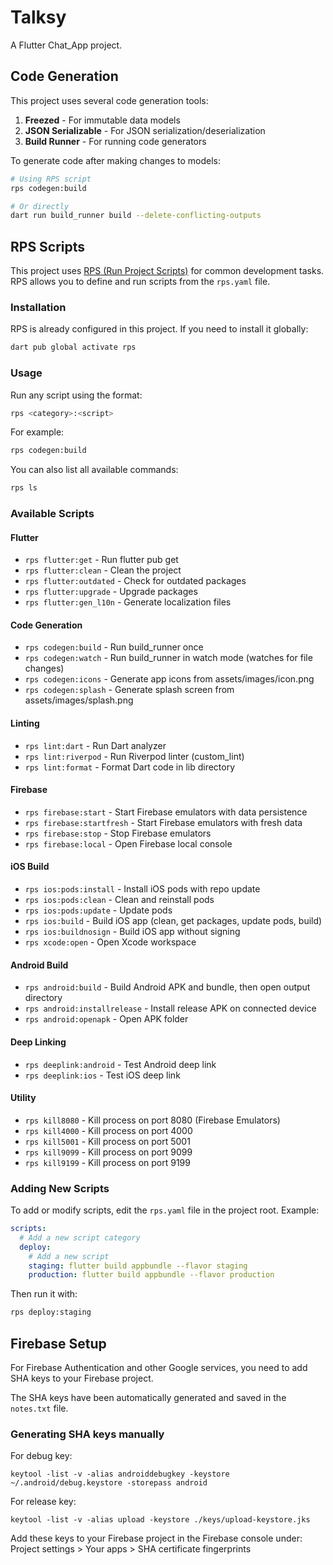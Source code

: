 # Talksy

A Flutter Chat_App project.

## Code Generation

This project uses several code generation tools:

1. **Freezed** - For immutable data models
2. **JSON Serializable** - For JSON serialization/deserialization
3. **Build Runner** - For running code generators

To generate code after making changes to models:

```bash
# Using RPS script
rps codegen:build

# Or directly
dart run build_runner build --delete-conflicting-outputs
```

## RPS Scripts

This project uses [RPS (Run Project Scripts)](https://pub.dev/packages/rps) for common development tasks. RPS allows you to define and run scripts from the `rps.yaml` file.

### Installation

RPS is already configured in this project. If you need to install it globally:

```bash
dart pub global activate rps
```

### Usage

Run any script using the format:

```bash
rps <category>:<script>
```

For example:
```bash
rps codegen:build
```

You can also list all available commands:
```bash
rps ls
```

### Available Scripts

#### Flutter
- `rps flutter:get` - Run flutter pub get
- `rps flutter:clean` - Clean the project
- `rps flutter:outdated` - Check for outdated packages
- `rps flutter:upgrade` - Upgrade packages
- `rps flutter:gen_l10n` - Generate localization files

#### Code Generation
- `rps codegen:build` - Run build_runner once
- `rps codegen:watch` - Run build_runner in watch mode (watches for file changes)
- `rps codegen:icons` - Generate app icons from assets/images/icon.png
- `rps codegen:splash` - Generate splash screen from assets/images/splash.png

#### Linting
- `rps lint:dart` - Run Dart analyzer
- `rps lint:riverpod` - Run Riverpod linter (custom_lint)
- `rps lint:format` - Format Dart code in lib directory

#### Firebase
- `rps firebase:start` - Start Firebase emulators with data persistence
- `rps firebase:startfresh` - Start Firebase emulators with fresh data
- `rps firebase:stop` - Stop Firebase emulators
- `rps firebase:local` - Open Firebase local console

#### iOS Build
- `rps ios:pods:install` - Install iOS pods with repo update
- `rps ios:pods:clean` - Clean and reinstall pods
- `rps ios:pods:update` - Update pods
- `rps ios:build` - Build iOS app (clean, get packages, update pods, build)
- `rps ios:buildnosign` - Build iOS app without signing
- `rps xcode:open` - Open Xcode workspace

#### Android Build
- `rps android:build` - Build Android APK and bundle, then open output directory
- `rps android:installrelease` - Install release APK on connected device
- `rps android:openapk` - Open APK folder

#### Deep Linking
- `rps deeplink:android` - Test Android deep link
- `rps deeplink:ios` - Test iOS deep link

#### Utility
- `rps kill8080` - Kill process on port 8080 (Firebase Emulators)
- `rps kill4000` - Kill process on port 4000
- `rps kill5001` - Kill process on port 5001
- `rps kill9099` - Kill process on port 9099
- `rps kill9199` - Kill process on port 9199

### Adding New Scripts

To add or modify scripts, edit the `rps.yaml` file in the project root. Example:

```yaml
scripts:
  # Add a new script category
  deploy:
    # Add a new script
    staging: flutter build appbundle --flavor staging
    production: flutter build appbundle --flavor production
```

Then run it with:
```bash
rps deploy:staging
```

## Firebase Setup

For Firebase Authentication and other Google services, you need to add SHA keys to your Firebase project.

The SHA keys have been automatically generated and saved in the `notes.txt` file.

### Generating SHA keys manually

For debug key:
```
keytool -list -v -alias androiddebugkey -keystore ~/.android/debug.keystore -storepass android
```

For release key:
```
keytool -list -v -alias upload -keystore ./keys/upload-keystore.jks
```

Add these keys to your Firebase project in the Firebase console under:
Project settings > Your apps > SHA certificate fingerprints